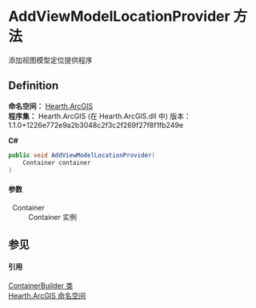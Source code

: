 # AddViewModelLocationProvider 方法


添加视图模型定位提供程序



## Definition
**命名空间：** <a href="N_Hearth_ArcGIS">Hearth.ArcGIS</a>  
**程序集：** Hearth.ArcGIS (在 Hearth.ArcGIS.dll 中) 版本：1.1.0+1226e772e9a2b3048c2f3c2f269f27f8f1fb249e

**C#**
``` C#
public void AddViewModelLocationProvider(
	Container container
)
```



#### 参数
<dl><dt>  Container</dt><dd>Container 实例</dd></dl>

## 参见


#### 引用
<a href="T_Hearth_ArcGIS_ContainerBuilder">ContainerBuilder 类</a>  
<a href="N_Hearth_ArcGIS">Hearth.ArcGIS 命名空间</a>  
